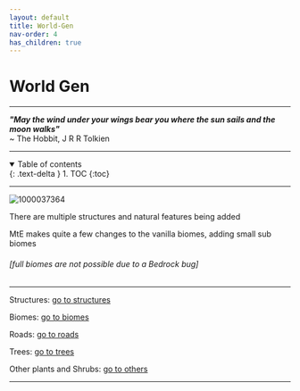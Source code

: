 ```yaml
---
layout: default
title: World-Gen
nav-order: 4
has_children: true
---
```


# World Gen

---

***"May the wind under your wings bear you where the sun sails and the moon walks"***\
~ The Hobbit, J R R Tolkien

---

<details open markdown="block">
  <summary>
    Table of contents
  </summary>
  {: .text-delta }
1. TOC
{:toc}
</details>

---


![1000037364](https://github.com/1D10T1C-STUD10S/more-to-explore/assets/112738649/f1fdad4a-4500-42ac-871b-868311be023e)

There are multiple structures and natural features being added

MtE makes quite a few changes to the vanilla biomes, adding small sub biomes
###### [full biomes are not possible due to a Bedrock bug]

---

Structures: [go to structures](https://1d10t1c-stud10s.github.io/more-to-explore/structures.html)

Biomes: [go to biomes](https://1d10t1c-stud10s.github.io/more-to-explore/biomes.html)

Roads: [go to roads](https://1d10t1c-stud10s.github.io/more-to-explore/road.html)

Trees: [go to trees](https://1d10t1c-stud10s.github.io/more-to-explore/trees.html)

Other plants and Shrubs: [go to others](https://1d10t1c-stud10s.github.io/more-to-explore/plants.html)

---

